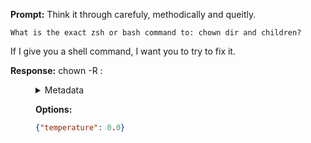 **Prompt:**
Think it through carefuly, methodically and queitly.

    What is the exact zsh or bash command to: chown dir and children?

If I give you a shell command, I want you to try to fix it.


**Response:**
chown -R <user>:<group> <dir>

<details><summary>Metadata</summary>

- Duration: 946 ms
- Datetime: 2023-08-06T11:56:37.863470
- Model: gpt-3.5-turbo-0613

</details>

**Options:**
```json
{"temperature": 0.0}
```

